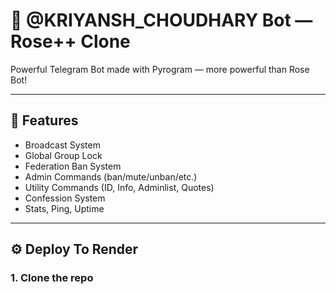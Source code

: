# 🤖 @KRIYANSH_CHOUDHARY Bot — Rose++ Clone

Powerful Telegram Bot made with Pyrogram — more powerful than Rose Bot!

---

## 🔧 Features
- Broadcast System
- Global Group Lock
- Federation Ban System
- Admin Commands (ban/mute/unban/etc.)
- Utility Commands (ID, Info, Adminlist, Quotes)
- Confession System
- Stats, Ping, Uptime

---

## ⚙️ Deploy To Render

### 1. Clone the repo
